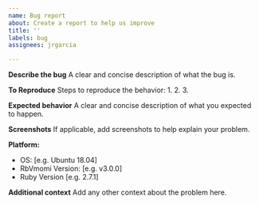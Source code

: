 ```yaml
---
name: Bug report
about: Create a report to help us improve
title: ''
labels: bug
assignees: jrgarcia

---
```


**Describe the bug**
A clear and concise description of what the bug is.

**To Reproduce**
Steps to reproduce the behavior:
1.
2.
3.

**Expected behavior**
A clear and concise description of what you expected to happen.

**Screenshots**
If applicable, add screenshots to help explain your problem.

**Platform:**
 - OS: [e.g. Ubuntu 18.04]
 - RbVmomi Version: [e.g. v3.0.0]
 - Ruby Version [e.g. 2.7.1]

**Additional context**
Add any other context about the problem here.
